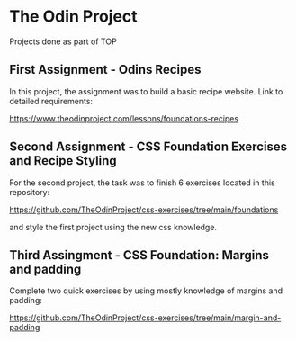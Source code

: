 # The Odin Project
 Projects done as part of TOP

## First Assignment - Odins Recipes
In this project, the assignment was to build a basic recipe website.
Link to detailed requirements:

https://www.theodinproject.com/lessons/foundations-recipes

## Second Assignment - CSS Foundation Exercises and Recipe Styling
For the second project, the task was to finish 6 exercises located in this repository:

https://github.com/TheOdinProject/css-exercises/tree/main/foundations

and style the first project using the new css knowledge.

## Third Assingment - CSS Foundation: Margins and padding
Complete two quick exercises by using mostly knowledge of margins and padding:

https://github.com/TheOdinProject/css-exercises/tree/main/margin-and-padding



